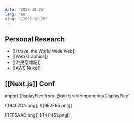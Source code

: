 ```yaml
---
date: '2022-10-25'
lang: 'en'
slug: '/2022-10-25'
---
```


## Personal Research

- [[I travel the World Wide Web]]
- [[Web Graphics]]
- [[洪民憙雜記]]
- [[AWS Nuke]]

## [[Next.js]] Conf

import DisplayFlex from '@site/src/components/DisplayFlex'

<DisplayFlex>

![[9467DA.png]]
![[9E2F95.png]]

</DisplayFlex>

<DisplayFlex>

![[FF5AAD.png]]
![[411451.png]]

</DisplayFlex>
